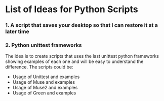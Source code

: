 # List of Ideas for Python Scripts

### 1. A script that saves your desktop so that I can restore it at a later time
### 2.  Python unittest frameworks
The idea is to create scripts that uses the last unittest python frameworks showing examples of each one and will be easy to understand the difference. The scripts could be:
* Usage of Unittest and examples
* Usage of Muse and examples
* Usage of Muse2 and examples
* Usage of Green and examples
